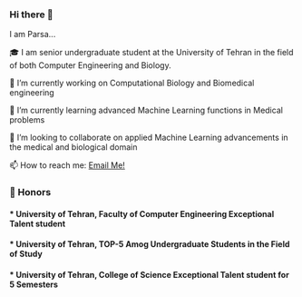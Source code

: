 ### Hi there 👋

I am Parsa...

:mortar_board: I am senior undergraduate student at the University of Tehran in the field of both Computer Engineering and Biology.

🔭 I’m currently working on Computational Biology and Biomedical engineering

🌱 I’m currently learning advanced Machine Learning functions in Medical problems

👯 I’m looking to collaborate on applied Machine Learning advancements in the medical and biological domain

📫 How to reach me: [Email Me!](mailto:parsamadinei@gmail.com)

### 🚀 Honors
#### * University of Tehran, Faculty of Computer Engineering Exceptional Talent student
#### * University of Tehran, TOP-5 Amog Undergraduate Students in the Field of Study
#### * University of Tehran, College of Science Exceptional Talent student for 5 Semesters

<!--
**pmadinei/pmadinei** is a ✨ _special_ ✨ repository because its `README.md` (this file) appears on your GitHub profile.

Here are some ideas to get you started:
